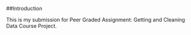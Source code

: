 ##Introduction

This is my submission for Peer Graded Assignment: Getting and Cleaning Data Course Project.



